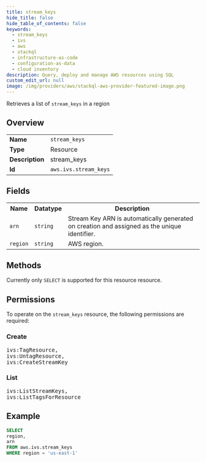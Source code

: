 ```yaml
---
title: stream_keys
hide_title: false
hide_table_of_contents: false
keywords:
  - stream_keys
  - ivs
  - aws
  - stackql
  - infrastructure-as-code
  - configuration-as-data
  - cloud inventory
description: Query, deploy and manage AWS resources using SQL
custom_edit_url: null
image: /img/providers/aws/stackql-aws-provider-featured-image.png
---
```

Retrieves a list of <code>stream_keys</code> in a region

## Overview
<table><tbody>
<tr><td><b>Name</b></td><td><code>stream_keys</code></td></tr>
<tr><td><b>Type</b></td><td>Resource</td></tr>
<tr><td><b>Description</b></td><td>stream_keys</td></tr>
<tr><td><b>Id</b></td><td><code>aws.ivs.stream_keys</code></td></tr>
</tbody></table>

## Fields
<table><tbody>
<tr><th>Name</th><th>Datatype</th><th>Description</th></tr>
<tr><td><code>arn</code></td><td><code>string</code></td><td>Stream Key ARN is automatically generated on creation and assigned as the unique identifier.</td></tr>
<tr><td><code>region</code></td><td><code>string</code></td><td>AWS region.</td></tr>

</tbody></table>

## Methods
Currently only <code>SELECT</code> is supported for this resource resource.

## Permissions

To operate on the <code>stream_keys</code> resource, the following permissions are required:

### Create
<pre>
ivs:TagResource,
ivs:UntagResource,
ivs:CreateStreamKey</pre>

### List
<pre>
ivs:ListStreamKeys,
ivs:ListTagsForResource</pre>


## Example
```sql
SELECT
region,
arn
FROM aws.ivs.stream_keys
WHERE region = 'us-east-1'
```
